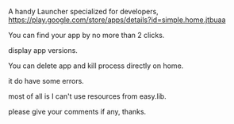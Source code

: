 A handy Launcher specialized for developers, https://play.google.com/store/apps/details?id=simple.home.jtbuaa

You can find your app by no more than 2 clicks.

display app versions.

You can delete app and kill process directly on home.

it do have some errors.

most of all is I can't use resources from easy.lib.

please give your comments if any, thanks.
